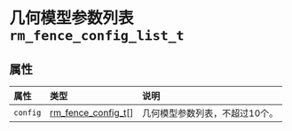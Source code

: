 # 几何模型参数列表`rm_fence_config_list_t`

## 属性

|  属性  |  类型  |  说明  |
| :--- | :--- | :--- |
| `config`    | [rm_fence_config_t](../struct/fenceConfig)[]  | 几何模型参数列表，不超过10个。       |
